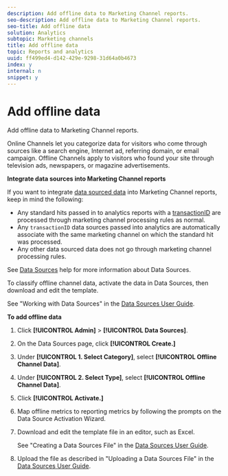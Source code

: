 ```yaml
---
description: Add offline data to Marketing Channel reports.
seo-description: Add offline data to Marketing Channel reports.
seo-title: Add offline data
solution: Analytics
subtopic: Marketing channels
title: Add offline data
topic: Reports and analytics
uuid: ff499ed4-d142-429e-9298-31d64a0b4673
index: y
internal: n
snippet: y
---
```


# Add offline data

Add offline data to Marketing Channel reports.

Online Channels let you categorize data for visitors who come through sources like a search engine, Internet ad, referring domain, or email campaign. Offline Channels apply to visitors who found your site through television ads, newspapers, or magazine advertisements.

**Integrate data sources into Marketing Channel reports**

If you want to integrate [data sourced data](https://marketing.adobe.com/resources/help/en_US/sc/datasources/index.html?f=c_faq) into Marketing Channel reports, keep in mind the following:

* Any standard hits passed in to analytics reports with a [transactionID](https://marketing.adobe.com/resources/help/en_US/sc/datasources/index.html?f=c_Transaction_ID) are processed through marketing channel processing rules as normal. 
* Any `transactionID` data sources passed into analytics are automatically associate with the same marketing channel on which the standard hit was processed. 
* Any other data sourced data does not go through marketing channel processing rules.

See [Data Sources](https://marketing.adobe.com/resources/help/en_US/sc/datasources/index.html) help for more information about Data Sources.

To classify offline channel data, activate the data in Data Sources, then download and edit the template.

See "Working with Data Sources" in the [Data Sources User Guide](https://marketing.adobe.com/resources/help/en_US/sc/datasources/index.html).

**To add offline data** 

1. Click **[!UICONTROL Admin]** > **[!UICONTROL Data Sources]**.
1. On the Data Sources page, click **[!UICONTROL Create.]**
1. Under **[!UICONTROL 1. Select Category]**, select **[!UICONTROL Offline Channel Data]**.
1. Under **[!UICONTROL 2. Select Type]**, select **[!UICONTROL Offline Channel Data]**.
1. Click **[!UICONTROL Activate.]**
1. Map offline metrics to reporting metrics by following the prompts on the Data Source Activation Wizard.
1. Download and edit the template file in an editor, such as Excel.

   See "Creating a Data Sources File" in the [Data Sources User Guide](https://marketing.adobe.com/resources/help/en_US/sc/datasources/index.html). 

1. Upload the file as described in "Uploading a Data Sources File" in the [Data Sources User Guide](https://marketing.adobe.com/resources/help/en_US/sc/datasources/index.html).
